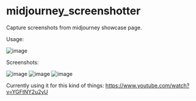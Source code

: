 # midjourney_screenshotter

Capture screenshots from midjourney showcase page.

Usage:

![image](https://github.com/azrafe7/midjourney_screenshotter/assets/1266447/0f68f597-536d-4f7e-80ec-690621743481)

Screenshots:

![image](https://github.com/azrafe7/midjourney_screenshotter/assets/1266447/1f8c4dfa-8791-49e3-b731-28ed799adda1)
![image](https://github.com/azrafe7/midjourney_screenshotter/assets/1266447/3b9972be-2256-4fd9-a72d-30e970b814ea)
![image](https://github.com/azrafe7/midjourney_screenshotter/assets/1266447/b56faf5a-04c2-44e8-8fe5-5f1d6f857c35)

Currently using it for this kind of things: https://www.youtube.com/watch?v=YGFtNY2u2yU
